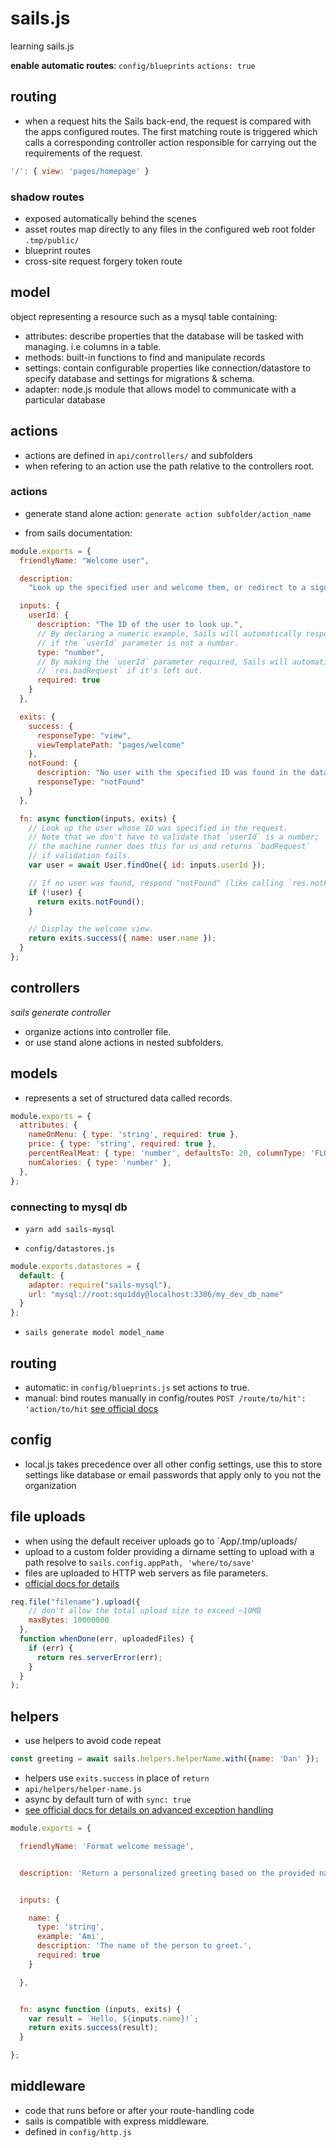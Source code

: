 # sails.js

learning sails.js

**enable automatic routes**: `config/blueprints` `actions: true`

## routing

- when a request hits the Sails back-end, the request is compared with the apps configured routes. The first matching route is triggered which calls a corresponding controller action responsible for carrying out the requirements of the request.

```javascript
'/': { view: 'pages/homepage' }
```

### shadow routes

- exposed automatically behind the scenes
- asset routes map directly to any files in the configured web root folder `.tmp/public/`
- blueprint routes
- cross-site request forgery token route

## model

object representing a resource such as a mysql table containing:

- attributes: describe properties that the database will be tasked with managing. i.e columns in a table.
- methods: built-in functions to find and manipulate records
- settings: contain configurable properties like connection/datastore to specify database and settings for migrations & schema.
- adapter: node.js module that allows model to communicate with a particular database

## actions

- actions are defined in `api/controllers/` and subfolders
- when refering to an action use the path relative to the controllers root.

### actions

- generate stand alone action: `generate action subfolder/action_name`

- from sails documentation:

```js
module.exports = {
  friendlyName: "Welcome user",

  description:
    "Look up the specified user and welcome them, or redirect to a signup page if no user was found.",

  inputs: {
    userId: {
      description: "The ID of the user to look up.",
      // By declaring a numeric example, Sails will automatically respond with `res.badRequest`
      // if the `userId` parameter is not a number.
      type: "number",
      // By making the `userId` parameter required, Sails will automatically respond with
      // `res.badRequest` if it's left out.
      required: true
    }
  },

  exits: {
    success: {
      responseType: "view",
      viewTemplatePath: "pages/welcome"
    },
    notFound: {
      description: "No user with the specified ID was found in the database.",
      responseType: "notFound"
    }
  },

  fn: async function(inputs, exits) {
    // Look up the user whose ID was specified in the request.
    // Note that we don't have to validate that `userId` is a number;
    // the machine runner does this for us and returns `badRequest`
    // if validation fails.
    var user = await User.findOne({ id: inputs.userId });

    // If no user was found, respond "notFound" (like calling `res.notFound()`)
    if (!user) {
      return exits.notFound();
    }

    // Display the welcome view.
    return exits.success({ name: user.name });
  }
};
```

## controllers

_sails generate controller_

- organize actions into controller file.
- or use stand alone actions in nested subfolders.

## models

- represents a set of structured data called records.

```js
module.exports = {
  attributes: {
    nameOnMenu: { type: 'string', required: true },
    price: { type: 'string', required: true },
    percentRealMeat: { type: 'number', defaultsTo: 20, columnType: 'FLOAT' },
    numCalories: { type: 'number' },
  },
};
```

### connecting to mysql db

- `yarn add sails-mysql`

- `config/datastores.js`

```js
module.exports.datastores = {
  default: {
    adapter: require("sails-mysql"),
    url: "mysql://root:squ1ddy@localhost:3306/my_dev_db_name"
  }
};
```

- `sails generate model model_name`

## routing

- automatic: in `config/blueprints.js` set actions to true.
- manual: bind routes manually in config/routes `POST /route/to/hit': 'action/to/hit`
  [see official docs](https://sailsjs.com/documentation/concepts/actions-and-controllers/routing-to-actions)

## config

- local.js takes precedence over all other config settings, use this to store settings like database or email passwords that apply only to you not the organization

## file uploads

- when using the default receiver uploads go to `App/.tmp/uploads/
- upload to a custom folder providing a dirname setting to upload with a path resolve to `sails.config.appPath, 'where/to/save'`
- files are uploaded to HTTP web servers as file parameters.
- [official docs for details](https://sailsjs.com/documentation/concepts/file-uploads)

```js
req.file("filename").upload({
    // don't allow the total upload size to exceed ~10MB
    maxBytes: 10000000
  },
  function whenDone(err, uploadedFiles) {
    if (err) {
      return res.serverError(err);
    }
  }
);
```

## helpers

- use helpers to avoid code repeat
```js
const greeting = await sails.helpers.helperName.with({name: 'Dan' });
```
- helpers use ```exits.success``` in place of ```return```
- `api/helpers/helper-name.js`
- async by default turn of with `sync: true`
- [see official docs for details on advanced exception handling](https://sailsjs.com/documentation/concepts/helpers)

```js
module.exports = {

  friendlyName: 'Format welcome message',


  description: 'Return a personalized greeting based on the provided name.',


  inputs: {

    name: {
      type: 'string',
      example: 'Ami',
      description: 'The name of the person to greet.',
      required: true
    }

  },


  fn: async function (inputs, exits) {
    var result = `Hello, ${inputs.name}!`;
    return exits.success(result);
  }

};

```

## middleware

- code that runs before or after your route-handling code
- sails is compatible with express middleware.
- defined in `config/http.js`
